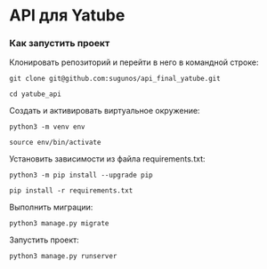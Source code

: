 # API для Yatube

### Как запустить проект
Клонировать репозиторий и перейти в него в командной строке:
```
git clone git@github.com:sugunos/api_final_yatube.git
```

```
cd yatube_api
```
Создать и активировать виртуальное окружение:

```
python3 -m venv env
```

```
source env/bin/activate
```

Установить зависимости из файла requirements.txt:

```
python3 -m pip install --upgrade pip
```

```
pip install -r requirements.txt
```

Выполнить миграции:

```
python3 manage.py migrate
```

Запустить проект:

```
python3 manage.py runserver
```